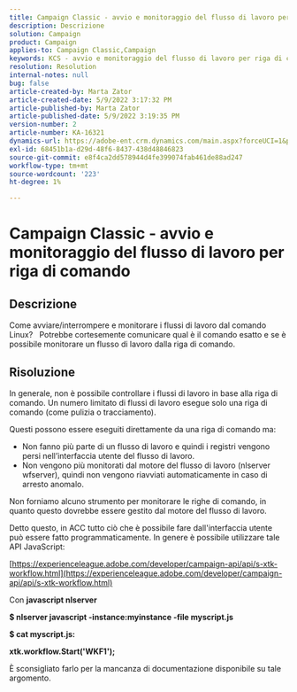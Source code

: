 ```yaml
---
title: Campaign Classic - avvio e monitoraggio del flusso di lavoro per riga di comando
description: Descrizione
solution: Campaign
product: Campaign
applies-to: Campaign Classic,Campaign
keywords: KCS - avvio e monitoraggio del flusso di lavoro per riga di comando
resolution: Resolution
internal-notes: null
bug: false
article-created-by: Marta Zator
article-created-date: 5/9/2022 3:17:32 PM
article-published-by: Marta Zator
article-published-date: 5/9/2022 3:19:35 PM
version-number: 2
article-number: KA-16321
dynamics-url: https://adobe-ent.crm.dynamics.com/main.aspx?forceUCI=1&pagetype=entityrecord&etn=knowledgearticle&id=5ddb6b21-abcf-ec11-a7b5-0022480a8e40
exl-id: 68451b1a-d29d-48f6-8437-438d48846823
source-git-commit: e8f4ca2dd578944d4fe399074fab461de88ad247
workflow-type: tm+mt
source-wordcount: '223'
ht-degree: 1%

---
```


# Campaign Classic - avvio e monitoraggio del flusso di lavoro per riga di comando

## Descrizione


Come avviare/interrompere e monitorare i flussi di lavoro dal comando Linux?
 
Potrebbe cortesemente comunicare qual è il comando esatto e se è possibile monitorare un flusso di lavoro dalla riga di comando.


## Risoluzione


In generale, non è possibile controllare i flussi di lavoro in base alla riga di comando. Un numero limitato di flussi di lavoro esegue solo una riga di comando (come pulizia o tracciamento).

Questi possono essere eseguiti direttamente da una riga di comando ma:

- Non fanno più parte di un flusso di lavoro e quindi i registri vengono persi nell’interfaccia utente del flusso di lavoro.
- Non vengono più monitorati dal motore del flusso di lavoro (nlserver wfserver), quindi non vengono riavviati automaticamente in caso di arresto anomalo.




Non forniamo alcuno strumento per monitorare le righe di comando, in quanto questo dovrebbe essere gestito dal motore del flusso di lavoro.



Detto questo, in ACC tutto ciò che è possibile fare dall&#39;interfaccia utente può essere fatto programmaticamente. In genere è possibile utilizzare tale API JavaScript:



[https://experienceleague.adobe.com/developer/campaign-api/api/s-xtk-workflow.html](https://experienceleague.adobe.com/developer/campaign-api/api/s-xtk-workflow.html)



Con <b>javascript nlserver</b>



<b>$ nlserver javascript -instance:myinstance -file myscript.js</b>



<b>$ cat myscript.js:</b>

<b>xtk.workflow.Start(&#39;WKF1&#39;);</b>



È sconsigliato farlo per la mancanza di documentazione disponibile su tale argomento.
